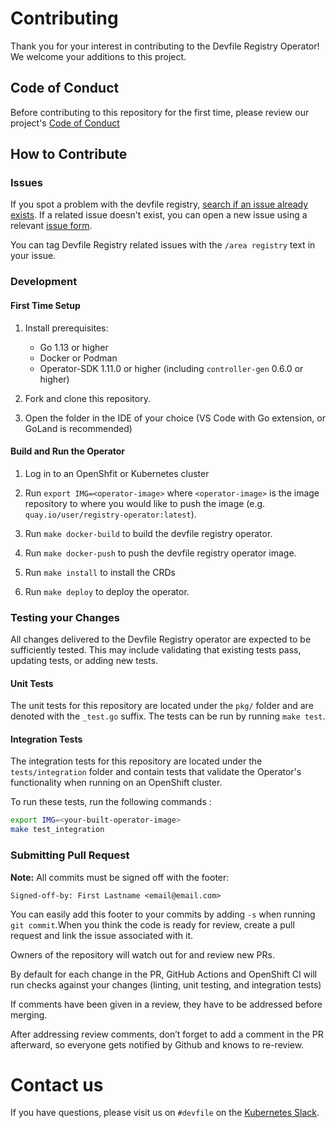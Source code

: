 # Contributing

Thank you for your interest in contributing to the Devfile Registry Operator! We welcome your additions to this project.

## Code of Conduct

Before contributing to this repository for the first time, please review our project's [Code of Conduct](https://github.com/devfile/api/blob/main/CODE_OF_CONDUCT.md)

## How to Contribute

### Issues

If you spot a problem with the devfile registry, [search if an issue already exists](https://github.com/devfile/api/issues). If a related issue doesn't exist, you can open a new issue using a relevant [issue form](https://github.com/devfile/api/issues/new/choose).

You can tag Devfile Registry related issues with the `/area registry` text in your issue.

### Development

#### First Time Setup
1. Install prerequisites:
   - Go 1.13 or higher
   - Docker or Podman
   - Operator-SDK 1.11.0 or higher (including `controller-gen` 0.6.0 or higher)

2. Fork and clone this repository.

3. Open the folder in the IDE of your choice (VS Code with Go extension, or GoLand is recommended)

#### Build and Run the Operator
1. Log in to an OpenShfit or Kubernetes cluster

2. Run `export IMG=<operator-image>` where `<operator-image>` is the image repository to where you would like to push the image (e.g. `quay.io/user/registry-operator:latest`).

3. Run `make docker-build` to build the devfile registry operator.

4. Run `make docker-push` to push the devfile registry operator image.

5. Run `make install` to install the CRDs

6. Run `make deploy` to deploy the operator.

### Testing your Changes

All changes delivered to the Devfile Registry operator are expected to be sufficiently tested. This may include validating that existing tests pass, updating tests, or adding new tests.

#### Unit Tests

The unit tests for this repository are located under the `pkg/` folder and are denoted with the `_test.go` suffix. The tests can be run by running `make test`.

#### Integration Tests

The integration tests for this repository are located under the `tests/integration` folder and contain tests that validate the Operator's functionality when running on an OpenShift cluster.

To run these tests, run the following commands :

```bash
export IMG=<your-built-operator-image>
make test_integration
```


### Submitting Pull Request

**Note:** All commits must be signed off with the footer:
```
Signed-off-by: First Lastname <email@email.com>
```

You can easily add this footer to your commits by adding `-s` when running `git commit`.When you think the code is ready for review, create a pull request and link the issue associated with it.

Owners of the repository will watch out for and review new PRs. 

By default for each change in the PR, GitHub Actions and OpenShift CI will run checks against your changes (linting, unit testing, and integration tests)

If comments have been given in a review, they have to be addressed before merging.

After addressing review comments, don’t forget to add a comment in the PR afterward, so everyone gets notified by Github and knows to re-review.


# Contact us

If you have questions, please visit us on `#devfile` on the [Kubernetes Slack](https://slack.k8s.io).

